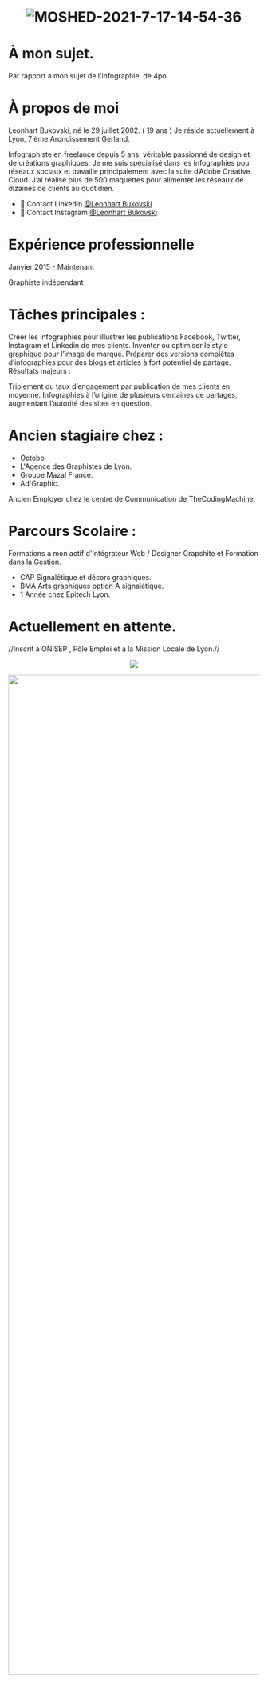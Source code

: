 # <p align="center">![MOSHED-2021-7-17-14-54-36](https://user-images.githubusercontent.com/66745853/126781889-16aa4cc2-27e8-478c-b60e-2bf5fe03f516.gif)
# À mon sujet.
Par rapport à mon sujet de l'infographie. de 4po 

# À propos de moi

Leonhart Bukovski, né le 29 juillet 2002. ( 19 ans )
Je réside actuellement à Lyon, 7 ème Arondissement Gerland.
         

Infographiste en freelance depuis 5 ans, véritable passionné de design et de créations graphiques. Je me suis spécialisé dans les infographies pour réseaux sociaux et travaille principalement avec la suite d’Adobe Creative Cloud. J’ai réalisé plus de 500 maquettes pour alimenter les réseaux de dizaines de clients au quotidien.

- 🔎 Contact Linkedin [@Leonhart Bukovski](https://fr.linkedin.com/in/4po)
- 🔎 Contact Instagram [@Leonhart Bukovski](https://www.instagram.com/menaceapo/)

# Expérience professionnelle 

Janvier 2015 - Maintenant

Graphiste indépendant

# Tâches principales :

Créer les infographies pour illustrer les publications Facebook, Twitter, Instagram et Linkedin de mes clients.
Inventer ou optimiser le style graphique pour l’image de marque.
Préparer des versions complètes d’infographies pour des blogs et articles à fort potentiel de partage.
Résultats majeurs :

Triplement du taux d’engagement par publication de mes clients en moyenne.
Infographies à l’origine de plusieurs centaines de partages, augmentant l’autorité des sites en question.

# Ancien stagiaire chez : 

- Octobo
- L'Agence des Graphistes de Lyon.
- Groupe Mazal France.
- Ad'Graphic.

Ancien Employer chez le centre de Communication de TheCodingMachine.

# Parcours Scolaire :

Formations a mon actif d'Intégrateur Web / Designer Grapshite et Formation dans la Gestion.
- CAP Signalétique et décors graphiques.
- BMA Arts graphiques option A signalétique.
- 1 Année chez Epitech Lyon.

# Actuellement en attente.

//Inscrit à ONISEP , Pôle Emploi et a la Mission Locale de Lyon.//


<p align="center">
         <a href="https://discord.gg/apo">
         <img src="https://media.discordapp.net/attachments/852648908802490439/852722398431281172/apolad.png?width=1440&height=288">
         </a>

<p align="center"><img src="https://i.imgur.com/LAajnm0.gif" width="2000"> 
